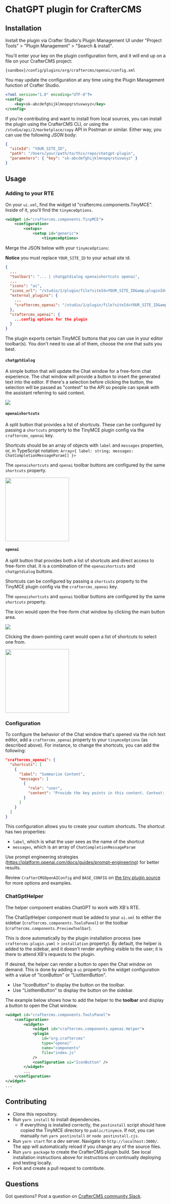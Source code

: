 # ChatGPT plugin for CrafterCMS

## Installation

Install the plugin via Crafter Studio's Plugin Management UI under "Project Tools" > "Plugin Management" > "Search & install".

You'll enter your key on the plugin configuration form, and it will end up on a file on your CrafterCMS project:
```
{sandbox}/config/plugins/org/craftercms/openai/config.xml
``` 

You may update the configuration at any time using the Plugin Management function of Crafter Studio.

```xml
<?xml version="1.0" encoding="UTF-8"?>
<config>
	<key>sk-abcdefghijklmnopqrstuvwxyz</key>
</config>
```

<!-- TODO: Add the cli command for copy-plugin -->

If you're contributing and want to install from local sources, you can install the plugin 
using the CrafterCMS CLI, or using the `/studio/api/2/marketplace/copy` API in Postman or similar. 
Either way, you can use the following _JSON_ body:

```json
{
  "siteId": "YOUR_SITE_ID",
  "path": "/Users/your/path/to/this/repo/chatgpt-plugin",
  "parameters": { "key": "sk-abcdefghijklmnopqrstuvwxyz" }
}
```

## Usage

### Adding to your RTE

On your `ui.xml`, find the widget id "craftercms.components.TinyMCE". Inside of it, you'll find the `tinymceOptions`. 

```xml
<widget id="craftercms.components.TinyMCE">
	<configuration>
		<setups>
			<setup id="generic">
				<tinymceOptions>
```

Merge the JSON below with your `tinymceOptions`: 

**Notice** you must replace `YOUR_SITE_ID` to your actual site id.

```json
{
  ...
  "toolbar1": "... | chatgptdialog openaishortcuts openai",
  ...
  "icons": "ai",
  "icons_url": "/studio/1/plugin/file?siteId=YOUR_SITE_ID&amp;pluginId=org.craftercms&amp;type=openai&amp;name=tinymce&amp;filename=tinymce-icon-pack.js",
  "external_plugins": {
    ...
    "craftercms_openai": "/studio/1/plugin/file?siteId=YOUR_SITE_ID&amp;pluginId=org.craftercms&amp;type=openai&amp;name=tinymce&amp;filename=craftercms_openai.js"
  },
  "craftercms_openai": {
    ...config options for the plugin
  }
}
```

The plugin exports certain TinyMCE buttons that you can use in your editor toolbar(s). You don't need to use all of them, 
choose the one that suits you best.

#### `chatgptdialog`

A simple button that will update the Chat window for a free-form chat experience. The chat window will provide a button to 
insert the generated text into the editor. If there's a selection before clicking the button, the selection will be passed
as "context" to the API so people can speak with the assistant referring to said context.

<img src="https://raw.githubusercontent.com/craftercms/chatgpt-plugin/main/.crafter/chatgptdialog_button.png">

#### `openaishortcuts`

A split button that provides a list of shortcuts. These can be configured by passing a `shortcuts` property to the TinyMCE plugin config via the `craftercms_openai` key.

Shortcuts should be an array of objects with `label` and `messages` properties, or, in TypeScript notation: `Array<{ label: string; messages: ChatCompletionMessageParam[] }>`

The `openaishortcuts` and `openai` toolbar buttons are configured by the same `shortcuts` property.

<img src="https://raw.githubusercontent.com/craftercms/chatgpt-plugin/main/.crafter/openaishortcuts_button_open.png" width="200">

#### `openai`

A split button that provides both a list of shortcuts and direct access to free-form chat. It is
a combination of the `openaishortcuts` and `chatgptdialog` buttons.

Shortcuts can be configured by passing a `shortcuts` property to the TinyMCE plugin config via the `craftercms_openai` key.

The `openaishortcuts` and `openai` toolbar buttons are configured by the same `shortcuts` property.

The icon would open the free-form chat window by clicking the main button area.

<img src="https://raw.githubusercontent.com/craftercms/chatgpt-plugin/main/.crafter/openai_split_button.png">

Clicking the down-pointing caret would open a list of shortcuts to select one from.

<img src="https://raw.githubusercontent.com/craftercms/chatgpt-plugin/main/.crafter/openai_split_button_open.png" width="200">

### Configuration

[//]: # (TODO: Document the `{context}` usage)

To configure the behavior of the Chat window that's opened via the rich text editor, add a `craftercms_openai`
property to your `tinymceOptions` (as described above). For instance, to change the shortcuts, you can add the following:

```json
"craftercms_openai": {
  "shortcuts": [
    {
      "label": "Summarize Content",
      "messages": [
        {
          "role": "user",
          "content": "Provide the key points in this content. Context: \"\"\"{context}\"\"\""
        }
      ]
    }
  ]
}
```
This configuration allows you to create your custom shortcuts. The shortcut has two properties:
- `label`, which is what the user sees as the name of the shortcut
- `messages`, which is an array of `ChatCompletionMessageParam`

Use prompt engineering strategies (https://platform.openai.com/docs/guides/prompt-engineering) for better results.

Review `CrafterCMSOpenAIConfig` and `BASE_CONFIG` on [the tiny plugin source](./sources/src/craftercms_openai.tsx) for more options and examples.

### ChatGptHelper

The helper component enables ChatGPT to work with XB's RTE.

The ChatGptHelper component must be added to your `ui.xml` to either the sidebar (`craftercms.components.ToolsPanel`) or the 
toolbar (`craftercms.components.PreviewToolbar`). 

This is done automatically by the plugin installation process (see `craftercms-plugin.yaml` > `installation` property). By
default, the helper is added to the sidebar, and it doesn't render anything visible to the user; it is there to attend XB's
requests to the plugin. 

If desired, the helper can render a button to open the Chat window on demand. This is done by  adding a `ui`
property to the widget configuration with a value of "IconButton" or "ListItemButton".
- Use "IconButton" to display the button on the toolbar.
- Use "ListItemButton" to display the button on the sidebar.

The example below shows how to add the helper to the **toolbar** and display a button to open the Chat window.

```xml
<widget id="craftercms.components.ToolsPanel">
	<configuration>
		<widgets>
			<widget id="craftercms.components.openai.Helper">
			<plugin
				id="org.craftercms"
				type="openai"
				name="components"
				file="index.js"
			/>
			<configuration ui="IconButton" />
		</widget>
		...
	</configuration>
</widget>
...
```

## Contributing

- Clone this repository.
- Run `yarn install` to install dependencies.
   - If everything is installed correctly, the `postinstall` script should have copied the TinyMCE directory to `public/tinymce`. If not, you can manually run `yarn postinstall` or `node postinstall.cjs`. 
- Run `yarn start` for a dev server. Navigate to `http://localhost:3000/`. The app will automatically reload if you change any of the source files.
- Run `yarn package` to create the CrafterCMS plugin build. See local installation instructions above for instructions on continually deploying and testing locally.
- Fork and create a pull request to contribute.

## Questions

Got questions? Post a question on [CrafterCMS community Slack](https://craftercms.com/slack).
